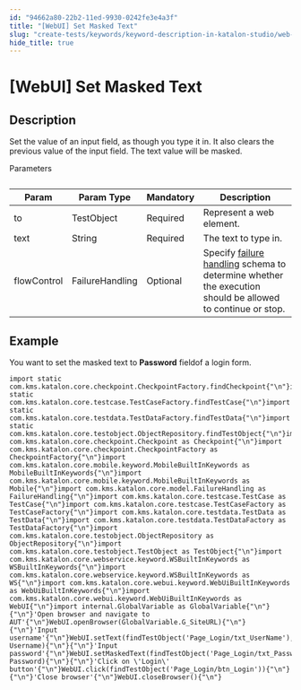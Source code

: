 ```yaml
---
id: "94662a80-22b2-11ed-9930-0242fe3e4a3f"
title: "[WebUI] Set Masked Text"
slug: "create-tests/keywords/keyword-description-in-katalon-studio/web-ui-keywords/webui-set-masked-text"
hide_title: true
---
```


# <a id="id_0" class="anchor_top_offset"/><a id="ariaid-title1" class="anchor_top_offset"/>[WebUI] Set Masked Text


## <a id="id_0__id_1" class="anchor_top_offset"/>Description  

              
<p xmlns="http://www.w3.org/1999/xhtml" className="p">Set the value of an input field, as though you type it in. It   also clears the previous value of the input field. The text value   will be masked.</p> 
      
<p xmlns="http://www.w3.org/1999/xhtml" className="p">Parameters</p> 
      
<table xmlns="http://www.w3.org/1999/xhtml" className="table anchor_top_offset" id="id_0__7c2f69d8-b33d-4456-b602-f8823dfb9955"><caption /><thead className="thead"><tr className><th className="entry anchor_top_offset" id="id_0__7c2f69d8-b33d-4456-b602-f8823dfb9955__entry__1">Param</th><th className="entry anchor_top_offset" id="id_0__7c2f69d8-b33d-4456-b602-f8823dfb9955__entry__2">Param Type</th><th className="entry anchor_top_offset" id="id_0__7c2f69d8-b33d-4456-b602-f8823dfb9955__entry__3">Mandatory</th><th className="entry anchor_top_offset" id="id_0__7c2f69d8-b33d-4456-b602-f8823dfb9955__entry__4">Description</th></tr></thead><tbody className="tbody"><tr className><td className="entry" headers="id_0__7c2f69d8-b33d-4456-b602-f8823dfb9955__entry__1 id_0__7c2f69d8-b33d-4456-b602-f8823dfb9955__entry__2 id_0__7c2f69d8-b33d-4456-b602-f8823dfb9955__entry__3 id_0__7c2f69d8-b33d-4456-b602-f8823dfb9955__entry__4 ">to</td><td className="entry" headers="id_0__7c2f69d8-b33d-4456-b602-f8823dfb9955__entry__1 id_0__7c2f69d8-b33d-4456-b602-f8823dfb9955__entry__2 id_0__7c2f69d8-b33d-4456-b602-f8823dfb9955__entry__3 id_0__7c2f69d8-b33d-4456-b602-f8823dfb9955__entry__4 ">TestObject</td><td className="entry" headers="id_0__7c2f69d8-b33d-4456-b602-f8823dfb9955__entry__1 id_0__7c2f69d8-b33d-4456-b602-f8823dfb9955__entry__2 id_0__7c2f69d8-b33d-4456-b602-f8823dfb9955__entry__3 id_0__7c2f69d8-b33d-4456-b602-f8823dfb9955__entry__4 ">Required</td><td className="entry" headers="id_0__7c2f69d8-b33d-4456-b602-f8823dfb9955__entry__1 id_0__7c2f69d8-b33d-4456-b602-f8823dfb9955__entry__2 id_0__7c2f69d8-b33d-4456-b602-f8823dfb9955__entry__3 id_0__7c2f69d8-b33d-4456-b602-f8823dfb9955__entry__4 ">Represent a web element.</td></tr><tr className><td className="entry" headers="id_0__7c2f69d8-b33d-4456-b602-f8823dfb9955__entry__1 id_0__7c2f69d8-b33d-4456-b602-f8823dfb9955__entry__2 id_0__7c2f69d8-b33d-4456-b602-f8823dfb9955__entry__3 id_0__7c2f69d8-b33d-4456-b602-f8823dfb9955__entry__4 ">text</td><td className="entry" headers="id_0__7c2f69d8-b33d-4456-b602-f8823dfb9955__entry__1 id_0__7c2f69d8-b33d-4456-b602-f8823dfb9955__entry__2 id_0__7c2f69d8-b33d-4456-b602-f8823dfb9955__entry__3 id_0__7c2f69d8-b33d-4456-b602-f8823dfb9955__entry__4 ">String</td><td className="entry" headers="id_0__7c2f69d8-b33d-4456-b602-f8823dfb9955__entry__1 id_0__7c2f69d8-b33d-4456-b602-f8823dfb9955__entry__2 id_0__7c2f69d8-b33d-4456-b602-f8823dfb9955__entry__3 id_0__7c2f69d8-b33d-4456-b602-f8823dfb9955__entry__4 ">Required</td><td className="entry" headers="id_0__7c2f69d8-b33d-4456-b602-f8823dfb9955__entry__1 id_0__7c2f69d8-b33d-4456-b602-f8823dfb9955__entry__2 id_0__7c2f69d8-b33d-4456-b602-f8823dfb9955__entry__3 id_0__7c2f69d8-b33d-4456-b602-f8823dfb9955__entry__4 ">The text to type in.</td></tr><tr className><td className="entry" headers="id_0__7c2f69d8-b33d-4456-b602-f8823dfb9955__entry__1 id_0__7c2f69d8-b33d-4456-b602-f8823dfb9955__entry__2 id_0__7c2f69d8-b33d-4456-b602-f8823dfb9955__entry__3 id_0__7c2f69d8-b33d-4456-b602-f8823dfb9955__entry__4 ">flowControl</td><td className="entry" headers="id_0__7c2f69d8-b33d-4456-b602-f8823dfb9955__entry__1 id_0__7c2f69d8-b33d-4456-b602-f8823dfb9955__entry__2 id_0__7c2f69d8-b33d-4456-b602-f8823dfb9955__entry__3 id_0__7c2f69d8-b33d-4456-b602-f8823dfb9955__entry__4 ">FailureHandling</td><td className="entry" headers="id_0__7c2f69d8-b33d-4456-b602-f8823dfb9955__entry__1 id_0__7c2f69d8-b33d-4456-b602-f8823dfb9955__entry__2 id_0__7c2f69d8-b33d-4456-b602-f8823dfb9955__entry__3 id_0__7c2f69d8-b33d-4456-b602-f8823dfb9955__entry__4 ">Optional</td><td className="entry" headers="id_0__7c2f69d8-b33d-4456-b602-f8823dfb9955__entry__1 id_0__7c2f69d8-b33d-4456-b602-f8823dfb9955__entry__2 id_0__7c2f69d8-b33d-4456-b602-f8823dfb9955__entry__3 id_0__7c2f69d8-b33d-4456-b602-f8823dfb9955__entry__4 ">Specify <a className="xref" href="/maintain/configure-failure-handling-settings-in-katalon-studio">failure handling</a> schema to         determine whether the execution should be allowed to continue or         stop.</td></tr></tbody></table> 
      

## <a id="id_0__id_2" class="anchor_top_offset"/>Example  

              
<p xmlns="http://www.w3.org/1999/xhtml" className="p">You want to set the masked text to <strong className="ph b">Password</strong>   fieldof a login form.</p> 
              
<pre xmlns="http://www.w3.org/1999/xhtml" className="pre codeblock"><code>import static com.kms.katalon.core.checkpoint.CheckpointFactory.findCheckpoint{"\n"}import static com.kms.katalon.core.testcase.TestCaseFactory.findTestCase{"\n"}import static com.kms.katalon.core.testdata.TestDataFactory.findTestData{"\n"}import static com.kms.katalon.core.testobject.ObjectRepository.findTestObject{"\n"}import com.kms.katalon.core.checkpoint.Checkpoint as Checkpoint{"\n"}import com.kms.katalon.core.checkpoint.CheckpointFactory as CheckpointFactory{"\n"}import com.kms.katalon.core.mobile.keyword.MobileBuiltInKeywords as MobileBuiltInKeywords{"\n"}import com.kms.katalon.core.mobile.keyword.MobileBuiltInKeywords as Mobile{"\n"}import com.kms.katalon.core.model.FailureHandling as FailureHandling{"\n"}import com.kms.katalon.core.testcase.TestCase as TestCase{"\n"}import com.kms.katalon.core.testcase.TestCaseFactory as TestCaseFactory{"\n"}import com.kms.katalon.core.testdata.TestData as TestData{"\n"}import com.kms.katalon.core.testdata.TestDataFactory as TestDataFactory{"\n"}import com.kms.katalon.core.testobject.ObjectRepository as ObjectRepository{"\n"}import com.kms.katalon.core.testobject.TestObject as TestObject{"\n"}import com.kms.katalon.core.webservice.keyword.WSBuiltInKeywords as WSBuiltInKeywords{"\n"}import com.kms.katalon.core.webservice.keyword.WSBuiltInKeywords as WS{"\n"}import com.kms.katalon.core.webui.keyword.WebUiBuiltInKeywords as WebUiBuiltInKeywords{"\n"}import com.kms.katalon.core.webui.keyword.WebUiBuiltInKeywords as WebUI{"\n"}import internal.GlobalVariable as GlobalVariable{"\n"}{"\n"}'Open browser and navigate to AUT'{"\n"}WebUI.openBrowser(GlobalVariable.G_SiteURL){"\n"}{"\n"}'Input username'{"\n"}WebUI.setText(findTestObject('Page_Login/txt_UserName'), Username){"\n"}{"\n"}'Input password'{"\n"}WebUI.setMaskedText(findTestObject('Page_Login/txt_Password'), Password){"\n"}{"\n"}'Click on \'Login\' button'{"\n"}WebUI.click(findTestObject('Page_Login/btn_Login')){"\n"}{"\n"}'Close browser'{"\n"}WebUI.closeBrowser(){"\n"}</code></pre> 
            
